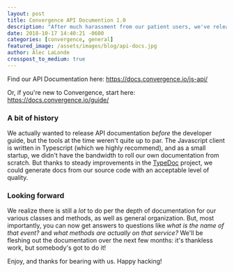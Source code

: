 ```yaml
---
layout: post
title: Convergence API Documention 1.0
description: "After much harassment from our patient users, we've released the first version of our API Documentation."
date: 2018-10-17 14:40:21 -0600
categories: [convergence, general]
featured_image: /assets/images/blog/api-docs.jpg
author: Alec LaLonde
crosspost_to_medium: true
---
```


Find our API Documentation here: <https://docs.convergence.io/js-api/>

Or, if you're new to Convergence, start here: <https://docs.convergence.io/guide/>

### A bit of history
We actually wanted to release API documentation _before_ the developer guide, but the tools at the time weren't quite up to par.  The Javascript client is written in Typescript (which we highly recommend), and as a small startup, we didn't have the bandwidth to roll our own documentation from scratch.  But thanks to steady improvements in the [TypeDoc](http://typedoc.org/) project, we could generate docs from our source code with an acceptable level of quality.  

### Looking forward
We realize there is still a _lot_ to do per the depth of documentation for our various classes and methods, as well as general organization.  But, most importantly, you can now get answers to questions like _what is the name of that event?_ and _what methods are actually on that service?_  We'll be fleshing out the documentation over the next few months: it's thankless work, but somebody's got to do it!

Enjoy, and thanks for bearing with us.  Happy hacking!

